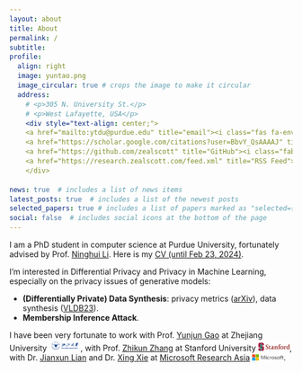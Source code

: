 ```yaml
---
layout: about
title: About
permalink: /
subtitle:
profile:
  align: right
  image: yuntao.png
  image_circular: true # crops the image to make it circular
  address:
    # <p>305 N. University St.</p>
    # <p>West Lafayette, USA</p>
    <div style="text-align: center;">
    <a href="mailto:ytdu@purdue.edu" title="email"><i class="fas fa-envelope fa-2x"></i></a> 
    <a href="https://scholar.google.com/citations?user=BbvY_QsAAAAJ" title="Google Scholar"><i class="ai ai-google-scholar fa-2x"></i></a>  
    <a href="https://github.com/zealscott" title="GitHub"><i class="fab fa-github fa-2x"></i></a>  
    <a href="https://research.zealscott.com/feed.xml" title="RSS Feed"><i class="fas fa-rss-square fa-2x"></i></a>
    </div>

news: true  # includes a list of news items
latest_posts: true  # includes a list of the newest posts
selected_papers: true # includes a list of papers marked as "selected={true}"
social: false  # includes social icons at the bottom of the page
---
```


I am a PhD student in computer science at Purdue University, fortunately advised by Prof. [Ninghui Li](https://www.cs.purdue.edu/homes/ninghui). Here is my [CV (until Feb 23, 2024)](https://zealscott.com/files/yuntao_resume.pdf).

I’m interested in Differential Privacy and Privacy in Machine Learning, especially on the privacy issues of generative models:

- **(Differentially Private) Data Synthesis**: privacy metrics ([arXiv](https://arxiv.org/abs/2402.06806)), data synthesis ([VLDB23](https://arxiv.org/abs/2302.06180)).
- **Membership Inference Attack**.



I have been very fortunate to work with Prof. [Yunjun Gao](https://person.zju.edu.cn/en/gaoyj_en) at Zhejiang University <img src='/assets/img/zju_logo.svg' style="width: 4em;">, with Prof. [Zhikun Zhang](http://zhangzhk.com/) at Stanford University <img src='/assets/img/stanford_logo.svg' style="width: 4em;">, with Dr. [Jianxun Lian](https://www.microsoft.com/en-us/research/people/jialia) and Dr. [Xing Xie](https://www.microsoft.com/en-us/research/people/xingx/) at [Microsoft Research Asia](https://www.msra.cn/) <img src='/assets/img/microsoft_logo.svg' style="width: 4em;">.

<!-- I have been very fortunate to work with Prof. [Yunjun Gao](https://person.zju.edu.cn/en/gaoyj_en) at Zhejiang University <img src='/assets/img/zju_logo.svg' style="width: 4em;">, with Prof. [Zhikun Zhang](http://zhangzhk.com/) at Stanford University <img src='/assets/img/stanford_logo.svg' style="width: 4em;">, with Prof. [Christian S. Jensen](https://homes.cs.aau.dk/~csj/) at Aalborg University <img src='/assets/img/aau_logo.svg' style="width: 4em;">,  with Prof. [Baihua Zheng](https://faculty.smu.edu.sg/profile/zheng-baihua-521) at Singapore Management University <img src='/assets/img/smu_logo.svg' style="width: 3.5em;">, with Dr. [Jianxun Lian](https://www.microsoft.com/en-us/research/people/jialia) and Dr. [Xing Xie](https://www.microsoft.com/en-us/research/people/xingx/) at [Microsoft Research Asia](https://www.msra.cn/) <img src='/assets/img/microsoft_logo.svg' style="width: 4em;">. -->



<!-- Write your biography here. Tell the world about yourself. Link to your favorite [subreddit](http://reddit.com). You can put a picture in, too. The code is already in, just name your picture `prof_pic.jpg` and put it in the `img/` folder.

Put your address / P.O. box / other info right below your picture. You can also disable any of these elements by editing `profile` property of the YAML header of your `_pages/about.md`. Edit `_bibliography/papers.bib` and Jekyll will render your [publications page](/al-folio/publications/) automatically.

Link to your social media connections, too. This theme is set up to use [Font Awesome icons](http://fortawesome.github.io/Font-Awesome/) and [Academicons](https://jpswalsh.github.io/academicons/), like the ones below. Add your Facebook, Twitter, LinkedIn, Google Scholar, or just disable all of them. -->
